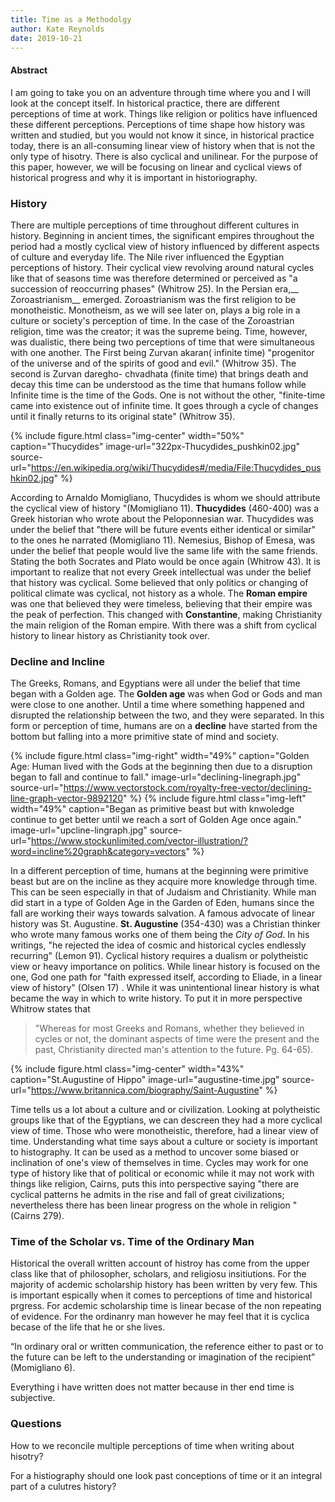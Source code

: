 ```yaml
---
title: Time as a Methodolgy 
author: Kate Reynolds
date: 2019-10-21
---
```


#### Abstract

I am going to take you on an adventure through time where you and I will look at the concept itself. In historical practice, there are different perceptions of time at work. Things like religion or politics have influenced these different perceptions. Perceptions of time shape how history was written and studied, but you would not know it since, in historical practice today, there is an all-consuming linear view of history when that is not the only type of hisotry. There is also cyclical and unilinear. For the purpose of this paper, however, we will be focusing on linear and cyclical views of historical progress and why it is important in historiography.  

### History

There are multiple perceptions of time throughout different cultures in history. Beginning in ancient times, the significant empires throughout the period had a mostly cyclical view of history influenced by different aspects of culture and everyday life. The Nile river influenced the Egyptian perceptions of history. Their cyclical view revolving around natural cycles like that of seasons time was therefore determined or perceived as "a succession of reoccurring phases" (Whitrow 25). In the Persian era,__ Zoroastrianism__ emerged. Zoroastrianism was the first religion to be monotheistic. Monotheism, as we will see later on, plays a big role in a culture or society's perception of time. In the case of the Zoroastrian religion, time was the creator; it was the supreme being. Time, however, was dualistic, there being two perceptions of time that were simultaneous with one another. The First being Zurvan akaran( infinite time) "progenitor of the universe and of the spirits of good and evil." (Whitrow 35). The second is Zurvan daregho- chvadhata (finite time) that brings death and decay this time can be understood as the time that humans follow while Infinite time is the time of the Gods. One is not without the other, "finite-time came into existence out of infinite time. It goes through a cycle of changes until it finally returns to its original state" (Whitrow 35).


{% include figure.html
  class="img-center"
  width="50%"
  caption="Thucydides"
  image-url="322px-Thucydides_pushkin02.jpg"
  source-url="https://en.wikipedia.org/wiki/Thucydides#/media/File:Thucydides_pushkin02.jpg"
%}

According to Arnaldo Momigliano, Thucydides is whom we should attribute the cyclical view of history "(Momigliano 11). __Thucydides__ (460-400) was a Greek historian who wrote about the Peloponnesian war. Thucydides was under the belief that "there will be future events either identical or similar" to the ones he narrated (Momigliano 11). Nemesius, Bishop of Emesa, was under the belief that people would live the same life with the same friends. Stating the both Socrates and Plato would be once again (Whitrow 43). It is important to realize that not every Greek intellectual was under the belief that history was cyclical. Some believed that only politics or changing of political climate was cyclical, not history as a whole. The __Roman empire__ was one that believed they were timeless, believing that their empire was the peak of perfection. This changed with __Constantine__, making Christianity the main religion of the Roman empire. With there was a shift from cyclical history to linear history as Christianity took over. 

### Decline and Incline

The Greeks, Romans, and Egyptians were all under the belief that time began with a Golden age. The __Golden age__ was when God or Gods and man were close to one another. Until a time where something happened and disrupted the relationship between the two, and they were separated. In this form or perception of time, humans are on a __decline__ have started from the bottom but falling into a more primitive state of mind and society.

{% include figure.html
  class="img-right"
  width="49%"
  caption="Golden Age: Human lived with the Gods at the beginning then due to a disruption began to fall and continue to fall."
  image-url="declining-linegraph.jpg"
  source-url="https://www.vectorstock.com/royalty-free-vector/declining-line-graph-vector-9892120"
%}
{% include figure.html
  class="img-left"
  width="49%"
  caption="Began as primitive beast but with knwoledge continue to get better until we reach a sort of Golden Age once again."
  image-url="upcline-lingraph.jpg"
  source-url="https://www.stockunlimited.com/vector-illustration/?word=incline%20graph&category=vectors"
%}

In a different perception of time, humans at the beginning were primitive beast but are on the incline as they acquire more knowledge through time. This can be seen especially in that of Judaism and Christianity. While man did start in a type of Golden Age in the Garden of Eden, humans since the fall are working their ways towards salvation. A famous advocate of linear history was St. Augustine. __St. Augustine__ (354-430) was a Christian thinker who wrote many famous works one of them being the *City of God*. In his writings, "he rejected the idea of cosmic and historical cycles endlessly recurring" (Lemon 91). 
Cyclical history requires a dualism or polytheistic view or heavy importance on politics. While linear history is focused on the one, God one path for "faith expressed itself, according to Eliade, in a linear view of history" (Olsen 17) . While it was unintentional linear history is what became the way in which to write history.  To put it in more perspective Whitrow states that
> "Whereas for most Greeks and Romans, whether they believed in cycles or not, the dominant aspects of time were the present and the past, Christianity directed man's attention to the future. Pg. 64-65). 

{% include figure.html
  class="img-center"
  width="43%"
  caption="St.Augustine of Hippo"
  image-url="augustine-time.jpg"
  source-url="https://www.britannica.com/biography/Saint-Augustine"
%}

Time tells us a lot about a culture and or civilization. Looking at polytheistic groups like that of the Egyptians, we can descreen they had a more cyclical view of time. Those who were monotheistic, therefore, had a linear view of time. Understanding what time says about a culture or society is important to histography. It can be used as a method to uncover some biased or inclination of one's view of themselves in time. Cycles may work for one type of history like that of political or economic while it may not work with things like religion, Cairns, puts this into perspective saying "there are cyclical patterns he admits in the rise and fall of great civilizations; nevertheless there has been linear progress on the whole in religion "(Cairns 279). 

### Time of the Scholar vs. Time of the Ordinary Man  
Historical the overall written account of histroy has come from the upper class like that of philosopher, scholars, and religiosu insitiutions. For the majority of acdemic scholarship history has been written by very few. This is important espically when it comes to perceptions of time and historical prgress. For acdemic scholarship time is linear becase of the non repeating of evidence. For the ordinanry man however he may feel that it is cyclica becase of the life that he or she lives. 


“In ordinary oral or written communication, the reference either to past or to the future can be left to the understanding or imagination of the recipient” (Momigliano 6).  







 


Everything i have written does not matter because in ther end time is subjective. 

### Questions
How to we reconcile multiple perceptions of time when writing about hisotry? 

For a histiography should one look past conceptions of time or it an integral part of a culutres history? 
